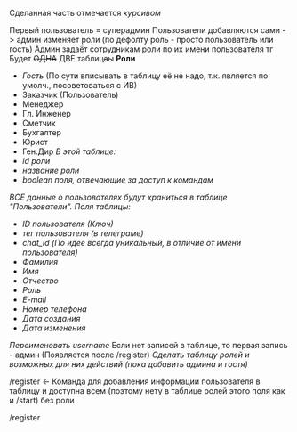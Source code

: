 Сделанная часть отмечается *курсивом*

Первый пользователь = суперадмин
Пользователи добавляются сами -> админ изменяет роли (по дефолту роль - просто пользователь или гость)
Админ задаёт сотрудникам роли по их имени пользователя тг
Будет ~~ОДНА~~ ДВЕ таблиц~~а~~ы
**Роли**
- *Гость* (По сути вписывать в таблицу её не надо, т.к. является по умолч., посоветоваться с ИВ)
- Заказчик (Пользователь)
- Менеджер
- Гл. Инженер
- Сметчик
- Бухгалтер
- Юрист
- Ген.Дир
*В этой таблице:*
- *id роли*
- *название роли*
- *boolean поля, отвечающие за доступ к командам*

*ВСЕ данные о пользователях будут храниться в таблице "Пользователи".*
*Поля таблицы:*
- *ID пользователя (Ключ)*
- *тег пользователя (в телеграме)*
- *chat_id (По идее всегда уникальный, в отличие от имени пользователя)*
- *Фамилия*
- *Имя*
- *Отчество*
- *Роль*
- *E-mail*
- *Номер телефона*
- *Дата создания*
- *Дата изменения*


*Переименовать username*
Если нет записей в таблице, то первая запись - админ (Появляется после /register)
*Сделать таблицу ролей и возможных для них действий (пока добавить админа и гостя)*

/register <- Команда для добавления информации пользователя в таблицу и доступна всем (поэтому нету в таблице ролей этого поля как и /start) без роли

/register